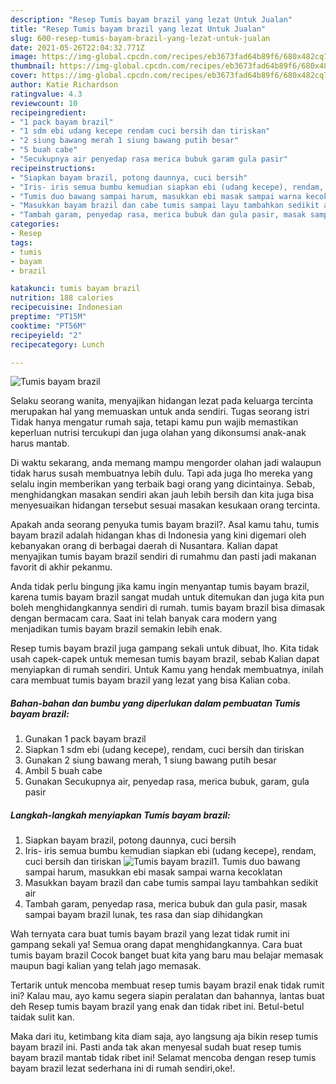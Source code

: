 ```yaml
---
description: "Resep Tumis bayam brazil yang lezat Untuk Jualan"
title: "Resep Tumis bayam brazil yang lezat Untuk Jualan"
slug: 600-resep-tumis-bayam-brazil-yang-lezat-untuk-jualan
date: 2021-05-26T22:04:32.771Z
image: https://img-global.cpcdn.com/recipes/eb3673fad64b89f6/680x482cq70/tumis-bayam-brazil-foto-resep-utama.jpg
thumbnail: https://img-global.cpcdn.com/recipes/eb3673fad64b89f6/680x482cq70/tumis-bayam-brazil-foto-resep-utama.jpg
cover: https://img-global.cpcdn.com/recipes/eb3673fad64b89f6/680x482cq70/tumis-bayam-brazil-foto-resep-utama.jpg
author: Katie Richardson
ratingvalue: 4.3
reviewcount: 10
recipeingredient:
- "1 pack bayam brazil"
- "1 sdm ebi udang kecepe rendam cuci bersih dan tiriskan"
- "2 siung bawang merah 1 siung bawang putih besar"
- "5 buah cabe"
- "Secukupnya air penyedap rasa merica bubuk garam gula pasir"
recipeinstructions:
- "Siapkan bayam brazil, potong daunnya, cuci bersih"
- "Iris- iris semua bumbu kemudian siapkan ebi (udang kecepe), rendam, cuci bersih dan tiriskan"
- "Tumis duo bawang sampai harum, masukkan ebi masak sampai warna kecoklatan"
- "Masukkan bayam brazil dan cabe tumis sampai layu tambahkan sedikit air"
- "Tambah garam, penyedap rasa, merica bubuk dan gula pasir, masak sampai bayam brazil lunak, tes rasa dan siap dihidangkan"
categories:
- Resep
tags:
- tumis
- bayam
- brazil

katakunci: tumis bayam brazil 
nutrition: 188 calories
recipecuisine: Indonesian
preptime: "PT15M"
cooktime: "PT56M"
recipeyield: "2"
recipecategory: Lunch

---
```



![Tumis bayam brazil](https://img-global.cpcdn.com/recipes/eb3673fad64b89f6/680x482cq70/tumis-bayam-brazil-foto-resep-utama.jpg)

Selaku seorang wanita, menyajikan hidangan lezat pada keluarga tercinta merupakan hal yang memuaskan untuk anda sendiri. Tugas seorang istri Tidak hanya mengatur rumah saja, tetapi kamu pun wajib memastikan keperluan nutrisi tercukupi dan juga olahan yang dikonsumsi anak-anak harus mantab.

Di waktu  sekarang, anda memang mampu mengorder olahan jadi walaupun tidak harus susah membuatnya lebih dulu. Tapi ada juga lho mereka yang selalu ingin memberikan yang terbaik bagi orang yang dicintainya. Sebab, menghidangkan masakan sendiri akan jauh lebih bersih dan kita juga bisa menyesuaikan hidangan tersebut sesuai masakan kesukaan orang tercinta. 



Apakah anda seorang penyuka tumis bayam brazil?. Asal kamu tahu, tumis bayam brazil adalah hidangan khas di Indonesia yang kini digemari oleh kebanyakan orang di berbagai daerah di Nusantara. Kalian dapat menyajikan tumis bayam brazil sendiri di rumahmu dan pasti jadi makanan favorit di akhir pekanmu.

Anda tidak perlu bingung jika kamu ingin menyantap tumis bayam brazil, karena tumis bayam brazil sangat mudah untuk ditemukan dan juga kita pun boleh menghidangkannya sendiri di rumah. tumis bayam brazil bisa dimasak dengan bermacam cara. Saat ini telah banyak cara modern yang menjadikan tumis bayam brazil semakin lebih enak.

Resep tumis bayam brazil juga gampang sekali untuk dibuat, lho. Kita tidak usah capek-capek untuk memesan tumis bayam brazil, sebab Kalian dapat menyiapkan di rumah sendiri. Untuk Kamu yang hendak membuatnya, inilah cara membuat tumis bayam brazil yang lezat yang bisa Kalian coba.

<!--inarticleads1-->

##### Bahan-bahan dan bumbu yang diperlukan dalam pembuatan Tumis bayam brazil:

1. Gunakan 1 pack bayam brazil
1. Siapkan 1 sdm ebi (udang kecepe), rendam, cuci bersih dan tiriskan
1. Gunakan 2 siung bawang merah, 1 siung bawang putih besar
1. Ambil 5 buah cabe
1. Gunakan Secukupnya air, penyedap rasa, merica bubuk, garam, gula pasir




<!--inarticleads2-->

##### Langkah-langkah menyiapkan Tumis bayam brazil:

1. Siapkan bayam brazil, potong daunnya, cuci bersih
1. Iris- iris semua bumbu kemudian siapkan ebi (udang kecepe), rendam, cuci bersih dan tiriskan
<img src="https://img-global.cpcdn.com/steps/f837cab4f1902ec6/160x128cq70/tumis-bayam-brazil-langkah-memasak-2-foto.jpg" alt="Tumis bayam brazil">1. Tumis duo bawang sampai harum, masukkan ebi masak sampai warna kecoklatan
1. Masukkan bayam brazil dan cabe tumis sampai layu tambahkan sedikit air
1. Tambah garam, penyedap rasa, merica bubuk dan gula pasir, masak sampai bayam brazil lunak, tes rasa dan siap dihidangkan




Wah ternyata cara buat tumis bayam brazil yang lezat tidak rumit ini gampang sekali ya! Semua orang dapat menghidangkannya. Cara buat tumis bayam brazil Cocok banget buat kita yang baru mau belajar memasak maupun bagi kalian yang telah jago memasak.

Tertarik untuk mencoba membuat resep tumis bayam brazil enak tidak rumit ini? Kalau mau, ayo kamu segera siapin peralatan dan bahannya, lantas buat deh Resep tumis bayam brazil yang enak dan tidak ribet ini. Betul-betul taidak sulit kan. 

Maka dari itu, ketimbang kita diam saja, ayo langsung aja bikin resep tumis bayam brazil ini. Pasti anda tak akan menyesal sudah buat resep tumis bayam brazil mantab tidak ribet ini! Selamat mencoba dengan resep tumis bayam brazil lezat sederhana ini di rumah sendiri,oke!.

